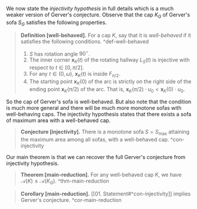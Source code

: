 We now state the _injectivity hypothesis_ in full details which is a much weaker version of Gerver's conjecture. Observe that the cap $K_G$ of Gerver's sofa $S_G$ satisfies the following properties.

> __Definition [well-behaved].__ For a cap $K$, say that it is _well-behaved_ if it satisfies the following conditions. ^def-well-behaved
> 
> 1. $S$ has rotation angle $90^{\circ}$.
> 2. The inner corner $\mathbf{x}_K(t)$ of the rotating hallway $L_S(t)$ is injective with respect to $t \in [0, \pi/2]$.
> 3. For any $t \in (0, \omega)$, $\mathbf{x}_K(t)$ is inside $F_{\pi/2}$.
> 4. The starting point $\mathbf{x}_K(0)$ of the arc is strictly on the right side of the ending point $\mathbf{x}_K(\pi/2)$ of the arc. That is, $\mathbf{x}_K(\pi/2) \cdot u_0 < \mathbf{x}_K(0) \cdot u_0$.

So the cap of Gerver's sofa is well-behaved. But also note that the condition is much more general and there will be much more monotone sofas with well-behaving caps. The injectivity hypothesis states that there exists a sofa of maximum area with a well-behaved cap.

> __Conjecture [injectivity].__ There is a monotone sofa $S = S_{\text{max}}$ attaining the maximum area among all sofas, with a well-behaved cap. ^con-injectivity

Our main theorem is that we can recover the full Gerver's conjecture from injectivity hypothesis.

> __Theorem [main-reduction].__ For any well-behaved cap $K$, we have $\mathcal{A}(K) \leq \mathcal{A}(K_G)$. ^thm-main-reduction

> __Corollary [main-reduction].__ [[01. Statement#^con-injectivity]] implies Gerver's conjecture. ^cor-main-reduction